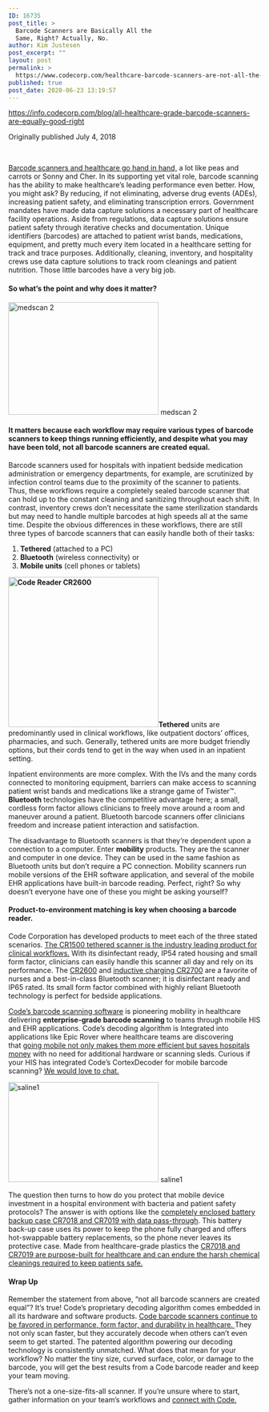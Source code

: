 ```yaml
---
ID: 16735
post_title: >
  Barcode Scanners are Basically All the
  Same, Right? Actually, No.
author: Kim Justesen
post_excerpt: ""
layout: post
permalink: >
  https://www.codecorp.com/healthcare-barcode-scanners-are-not-all-the-same/
published: true
post_date: 2020-06-23 13:19:57
---
```

https://info.codecorp.com/blog/all-healthcare-grade-barcode-scanners-are-equally-good-right

Originally published July 4, 2018

&nbsp;

<a href="https://www.codecorp.com/healthcare-datacapture/" target="_blank" rel="noopener noreferrer">Barcode scanners and healthcare go hand in hand,</a> a lot like peas and carrots or Sonny and Cher. In its supporting yet vital role, barcode scanning has the ability to make healthcare’s leading performance even better. How, you might ask? By reducing, if not eliminating, adverse drug events (ADEs), increasing patient safety, and eliminating transcription errors. Government mandates have made data capture solutions a necessary part of healthcare facility operations. Aside from regulations, data capture solutions ensure patient safety through iterative checks and documentation. Unique identifiers (barcodes) are attached to patient wrist bands, medications, equipment, and pretty much every item located in a healthcare setting for track and trace purposes. Additionally, cleaning, inventory, and hospitality crews use data capture solutions to track room cleanings and patient nutrition. Those little barcodes have a very big job.
<h4><strong>So what’s the point and why does it matter?</strong></h4>
<a href="https://www.codecorp.com/wp-content/uploads/2020/04/medscan-2.jpg"><img class="size-full wp-image-16733" title="medscan 2" src="https://www.codecorp.com/wp-content/uploads/2020/04/medscan-2.jpg" alt="medscan 2" width="300" height="225" /></a> medscan 2
<h4><strong>It matters because each workflow may require various types of barcode scanners to keep things running efficiently, and despite what you may have been told,</strong> <strong>not all barcode scanners are created equal.</strong></h4>
Barcode scanners used for hospitals with inpatient bedside medication administration or emergency departments, for example, are scrutinized by infection control teams due to the proximity of the scanner to patients. Thus, these workflows require a completely sealed barcode scanner that can hold up to the constant cleaning and sanitizing throughout each shift. In contrast, inventory crews don’t necessitate the same sterilization standards but may need to handle multiple barcodes at high speeds all at the same time. Despite the obvious differences in these workflows, there are still three types of barcode scanners that can easily handle both of their tasks:
<ol>
 	<li><strong>Tethered</strong> (attached to a PC)</li>
 	<li><strong>Bluetooth</strong> (wireless connectivity) or</li>
 	<li><strong>Mobile units</strong> (cell phones or tablets)</li>
</ol>
<strong><a href="https://www.codecorp.com/portfolio-items/code-reader-2700/" target="_blank" rel="noopener noreferrer"><img class="alignright" src="https://codecorp.com/wp-content/uploads/2020/06/IMG_0623.jpg" sizes="(max-width: 300px) 100vw, 300px" srcset="https://codecorp.com/wp-content/uploads/2020/05/IMG_0623.jpg 150w, https://codecorp.com/wp-content/uploads/2020/06/IMG_0623.jpg 300w, https://codecorp.com/wp-content/uploads/2020/05/1_IMG_0623.jpg 450w, https://codecorp.com/wp-content/uploads/2020/05/2_IMG_0623.jpg 600w, https://codecorp.com/wp-content/uploads/2020/05/3_IMG_0623.jpg 750w, https://codecorp.com/wp-content/uploads/2020/05/4_IMG_0623.jpg 900w" alt="Code Reader CR2600" width="300" /></a>Tethered</strong> units are predominantly used in clinical workflows, like outpatient doctors’ offices, pharmacies, and such. Generally, tethered units are more budget friendly options, but their cords tend to get in the way when used in an inpatient setting.

Inpatient environments are more complex. With the IVs and the many cords connected to monitoring equipment, barriers can make access to scanning patient wrist bands and medications like a strange game of Twister™. <strong>Bluetooth</strong> technologies have the competitive advantage here; a small, cordless form factor allows clinicians to freely move around a room and maneuver around a patient. Bluetooth barcode scanners offer clinicians freedom and increase patient interaction and satisfaction.

The disadvantage to Bluetooth scanners is that they’re dependent upon a connection to a computer. Enter <strong>mobility</strong> products. They are the scanner and computer in one device. They can be used in the same fashion as Bluetooth units but don’t require a PC connection. Mobility scanners run mobile versions of the EHR software application, and several of the mobile EHR applications have built-in barcode reading. Perfect, right? So why doesn’t everyone have one of these you might be asking yourself?
<h4><strong>Product-to-environment matching is key when choosing a barcode reader.</strong></h4>
Code Corporation has developed products to meet each of the three stated scenarios. <a href="https://www.codecorp.com/portfolio-items/code-reader-1500/" target="_blank" rel="noopener noreferrer">The CR1500 tethered scanner is the industry leading product for clinical workflows.</a> With its disinfectant ready, IP54 rated housing and small form factor, clinicians can easily handle this scanner all day and rely on its performance. The <a href="https://www.codecorp.com/portfolio-items/code-reader-2600/" target="_blank" rel="noopener noreferrer">CR2600</a> and <a href="https://www.codecorp.com/portfolio-items/code-reader-2700/" target="_blank" rel="noopener noreferrer">inductive charging CR2700</a> are a favorite of nurses and a best-in-class Bluetooth scanner; it is disinfectant ready and IP65 rated. Its small form factor combined with highly reliant Bluetooth technology is perfect for bedside applications.

<a href="https://www.codecorp.com/software/" target="_blank" rel="noopener noreferrer">Code’s barcode scanning software</a> is pioneering mobility in healthcare delivering <strong>enterprise-grade barcode scanning</strong> to teams through mobile HIS and EHR applications. Code’s decoding algorithm is Integrated into applications like Epic Rover where healthcare teams are discovering that <a href="https://info.codecorp.com/blog/soft-scanning-cost-of-ownership-breakdown">going mobile not only makes them more efficient but saves hospitals money</a> with no need for additional hardware or scanning sleds. Curious if your HIS has integrated Code’s CortexDecoder for mobile barcode scanning? <a href="https://www.codecorp.com/software/software-scanning-cortexdecoder/" target="_blank" rel="noopener noreferrer">We would love to chat.</a>

<a href="https://www.codecorp.com/wp-content/uploads/2020/04/saline1.png"><img class="size-full wp-image-16731" title="saline1" src="https://www.codecorp.com/wp-content/uploads/2020/04/saline1.png" alt="saline1" width="300" height="200" /></a> saline1

The question then turns to how do you protect that mobile device investment in a hospital environment with bacteria and patient safety protocols? The answer is with options like the <a href="https://www.codecorp.com/portfolio-items/code-reader-7018/">completely enclosed battery backup case CR7018 and CR7019 with data pass-through</a>. This battery back-up case uses its power to keep the phone fully charged and offers hot-swappable battery replacements, so the phone never leaves its protective case. Made from healthcare-grade plastics the <a href="https://info.codecorp.com/blog/when-is-a-phone-not-a-phone-and-a-case-more-than-an-accessory">CR7018 and CR7019 are purpose-built for healthcare and can endure the harsh chemical cleanings required to keep patients safe.</a>
<h4><strong>Wrap Up</strong></h4>
Remember the statement from above, “not all barcode scanners are created equal”? It’s true! Code’s proprietary decoding algorithm comes embedded in all its hardware and software products. <a href="https://info.codecorp.com/blog/healthcare-wins-and-workflow-solutions-include-code-technology">Code barcode scanners continue to be favored in performance, form factor, and durability in healthcare. </a>They not only scan faster, but they accurately decode when others can’t even seem to get started. The patented algorithm powering our decoding technology is consistently unmatched. What does that mean for your workflow? No matter the tiny size, curved surface, color, or damage to the barcode, you will get the best results from a Code barcode reader and keep your team moving.

There’s not a one-size-fits-all scanner. If you’re unsure where to start, gather information on your team’s workflows and <a href="https://www.codecorp.com/contact-us/" target="_blank" rel="noopener noreferrer">connect with Code.</a>